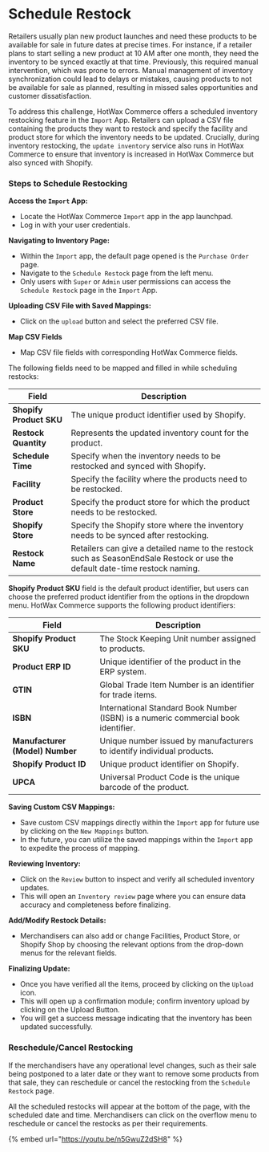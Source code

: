 # Schedule Restock

Retailers usually plan new product launches and need these products to be available for sale in future dates at precise times. For instance, if a retailer plans to start selling a new product at 10 AM after one month, they need the inventory to be synced exactly at that time. Previously, this required manual intervention, which was prone to errors. Manual management of inventory synchronization could lead to delays or mistakes, causing products to not be available for sale as planned, resulting in missed sales opportunities and customer dissatisfaction.

To address this challenge, HotWax Commerce offers a scheduled inventory restocking feature in the `Import` App. Retailers can upload a CSV file containing the products they want to restock and specify the facility and product store for which the inventory needs to be updated. Crucially, during inventory restocking, the `update inventory` service also runs in HotWax Commerce to ensure that inventory is increased in HotWax Commerce but also synced with Shopify.

### Steps to Schedule Restocking

**Access the `Import` App:**
- Locate the HotWax Commerce `Import` app in the app launchpad.
- Log in with your user credentials.

**Navigating to Inventory Page:**
- Within the `Import` app, the default page opened is the `Purchase Order` page.
- Navigate to the `Schedule Restock` page from the left menu.
- Only users with `Super` or `Admin` user permissions can access the `Schedule Restock` page in the `Import` App.

**Uploading CSV File with Saved Mappings:**
- Click on the `upload` button and select the preferred CSV file.

**Map CSV Fields**
- Map CSV file fields with corresponding HotWax Commerce fields.

The following fields need to be mapped and filled in while scheduling restocks:

| **Field**            | **Description**                                                                 |
|----------------------|---------------------------------------------------------------------------------|
| **Shopify Product SKU**  | The unique product identifier used by Shopify.                                  |
| **Restock Quantity**  | Represents the updated inventory count for the product.                         |
| **Schedule Time**     | Specify when the inventory needs to be restocked and synced with Shopify.        |
| **Facility**          | Specify the facility where the products need to be restocked.                   |
| **Product Store**     | Specify the product store for which the product needs to be restocked.          |
| **Shopify Store**     | Specify the Shopify store where the inventory needs to be synced after restocking. |
| **Restock Name**      | Retailers can give a detailed name to the restock such as SeasonEndSale Restock or use the default date-time restock naming. |

**Shopify Product SKU** field is the default product identifier, but users can choose the preferred product identifier from the options in the dropdown menu. HotWax Commerce supports the following product identifiers:

| **Field**               | **Description**                                                       |
|-------------------------|-----------------------------------------------------------------------|
| **Shopify Product SKU**  | The Stock Keeping Unit number assigned to products.                  |
| **Product ERP ID**       | Unique identifier of the product in the ERP system.                  |
| **GTIN**                 | Global Trade Item Number is an identifier for trade items.           |
| **ISBN**                 | International Standard Book Number (ISBN) is a numeric commercial book identifier. |
| **Manufacturer (Model) Number** | Unique number issued by manufacturers to identify individual products. |
| **Shopify Product ID**   | Unique product identifier on Shopify.                                |
| **UPCA**                 | Universal Product Code is the unique barcode of the product.         |

**Saving Custom CSV Mappings:**
- Save custom CSV mappings directly within the `Import` app for future use by clicking on the `New Mappings` button.
- In the future, you can utilize the saved mappings within the `Import` app to expedite the process of mapping.

**Reviewing Inventory:**
- Click on the `Review` button to inspect and verify all scheduled inventory updates.
- This will open an `Inventory review` page where you can ensure data accuracy and completeness before finalizing.

**Add/Modify Restock Details:**
- Merchandisers can also add or change Facilities, Product Store, or Shopify Shop by choosing the relevant options from the drop-down menus for the relevant fields.

**Finalizing Update:**
- Once you have verified all the items, proceed by clicking on the `Upload` icon.
- This will open up a confirmation module; confirm inventory upload by clicking on the Upload Button.
- You will get a success message indicating that the inventory has been updated successfully.

### Reschedule/Cancel Restocking

If the merchandisers have any operational level changes, such as their sale being postponed to a later date or they want to remove some products from that sale, they can reschedule or cancel the restocking from the `Schedule Restock` page.

All the scheduled restocks will appear at the bottom of the page, with the scheduled date and time. Merchandisers can click on the overflow menu to reschedule or cancel the restocks as per their requirements.

{% embed url="https://youtu.be/n5GwuZ2dSH8" %}
